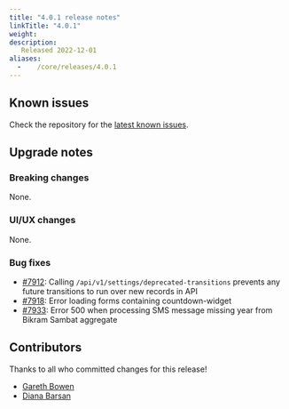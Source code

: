 ```yaml
---
title: "4.0.1 release notes"
linkTitle: "4.0.1"
weight:
description:
   Released 2022-12-01
aliases:
  -    /core/releases/4.0.1
---
```


## Known issues

Check the repository for the [latest known issues](https://github.com/medic/cht-core/issues?q=is%3Aissue+label%3A%22Affects%3A+4.0.1%22).

## Upgrade notes

### Breaking changes

None.

### UI/UX changes

None.

### Bug fixes

- [#7912](https://github.com/medic/cht-core/issues/7912): Calling `/api/v1/settings/deprecated-transitions` prevents any future transitions to run over new records in API
- [#7918](https://github.com/medic/cht-core/issues/7918): Error loading forms containing countdown-widget
- [#7933](https://github.com/medic/cht-core/issues/7933): Error 500 when processing SMS message missing year from Bikram Sambat aggregate



## Contributors

Thanks to all who committed changes for this release!

- [Gareth Bowen](https://github.com/garethbowen)
- [Diana Barsan](https://github.com/dianabarsan)


